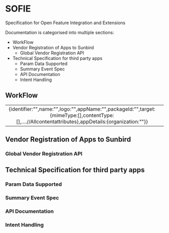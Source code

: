 # SOFIE
Specification for Open Feature Integration and Extensions

Documentation is categorised into multiple sections:
* WorkFlow
* Vendor Registration of Apps to Sunbird
    * Global Vendor Registration API
* Technical Specification for third party apps
    * Param Data Supported
    * Summary Event Spec
    * API Documentation
    * Intent Handling


## WorkFlow
| | |
|:-------------------------:|:----------------------------------------------:|
|{identifier:"",name:"",logo:"",appName:"",packageId:"",target:{mimeType:[],contentType:[],....//Allcontentattributes},appDetails:{organization:""}}||
## Vendor Registration of Apps to Sunbird
### Global Vendor Registration API
## Technical Specification for third party apps
### Param Data Supported
### Summary Event Spec
### API Documentation
### Intent Handling